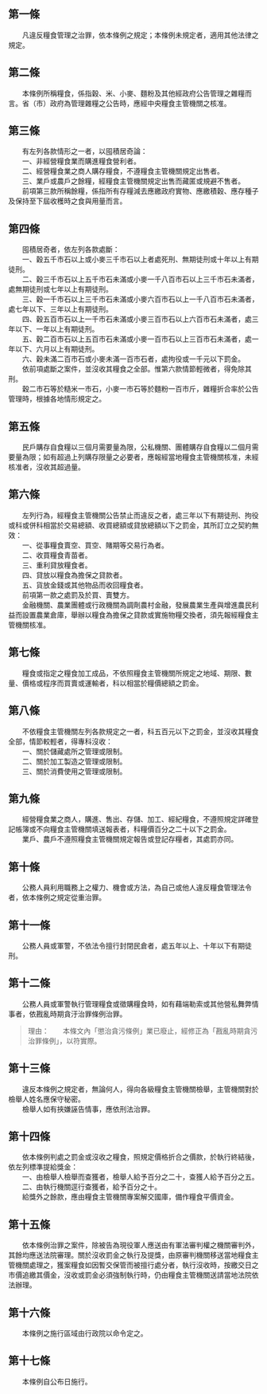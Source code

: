 第一條 
-------
　　凡違反糧食管理之治罪，依本條例之規定；本條例未規定者，適用其他法律之規定。  


第二條 
-------
　　本條例所稱糧食，係指穀、米、小麥、麵粉及其他經政府公告管理之雜糧而言。省（市）政府為管理雜糧之公告時，應經中央糧食主管機關之核准。  


第三條 
-------
　　有左列各款情形之一者，以囤積居奇論：  
　　一、非經營糧食業而購進糧食營利者。  
　　二、經營糧食業之商人購存糧食，不遵糧食主管機關規定出售者。  
　　三、業戶或農戶之餘糧，經糧食主管機關規定出售而藏匿或規避不售者。  
　　前項第三款所稱餘糧，係指所有存糧減去應繳政府實物、應繳積穀、應存種子及保持至下屆收穫時之食與用量而言。  


第四條 
-------
　　囤積居奇者，依左列各款處斷：  
　　一、穀五千市石以上或小麥三千市石以上者處死刑、無期徒刑或十年以上有期徒刑。  
　　二、穀三千市石以上五千市石未滿或小麥一千八百市石以上三千市石未滿者，處無期徒刑或七年以上有期徒刑。  
　　三、穀一千市石以上三千市石未滿或小麥六百市石以上一千八百市石未滿者，處七年以下、三年以上有期徒刑。  
　　四、穀五百市石以上一千市石未滿或小麥三百市石以上六百市石未滿者，處三年以下、一年以上有期徒刑。  
　　五、穀二百市石以上五百市石未滿或小麥一百市石以上三百市石未滿者，處一年以下、六月以上有期徒刑。  
　　六、穀未滿二百市石或小麥未滿一百市石者，處拘役或一千元以下罰金。  
　　依前項處斷之案件，並沒收其糧食之全部。惟第六款情節輕微者，得免除其刑。  
　　穀二市石等於糙米一市石，小麥一市石等於麵粉一百市斤，雜糧折合率於公告管理時，根據各地情形規定之。  


第五條 
-------
　　民戶購存自食糧以三個月需要量為限，公私機關、團體購存自食糧以二個月需要量為限；如有超過上列購存限量之必要者，應報經當地糧食主管機關核准，未經核准者，沒收其超過量。  


第六條 
-------
　　左列行為，經糧食主管機關公告禁止而違反之者，處三年以下有期徒刑、拘役或科或併科相當於交易總額、收買總額或貸放總額以下之罰金，其所訂立之契約無效：  
　　一、從事糧食賣空、買空、賭期等交易行為者。  
　　二、收買糧食青苗者。  
　　三、重利貸放糧食者。  
　　四、貸放以糧食為擔保之貸款者。  
　　五、貨放金錢或其他物品而收回糧食者。  
　　前項第一款之處罰及於買、賣雙方。  
　　金融機關、農業團體或行政機關為調劑農村金融，發展農業生產與增進農民利益而設置農業倉庫，舉辦以糧食為擔保之貸款或實施物糧交換者，須先報經糧食主管機關核准。  


第七條 
-------
　　糧食或指定之糧食加工成品，不依照糧食主管機關所規定之地域、期限、數量、價格或程序而買賣或運輸者，科以相當於糧價總額之罰金。  


第八條 
-------
　　不依糧食主管機關左列各款規定之一者，科五百元以下之罰金，並沒收其糧食全部，情節較輕者，得專科沒收：  
　　一、關於儲藏處所之管理或限制。  
　　二、關於加工製造之管理或限制。  
　　三、關於消費使用之管理或限制。  


第九條 
-------
　　經營糧食業之商人，購進、售出、存儲、加工、經紀糧食，不遵照規定詳確登記帳簿或不向糧食主管機關填送報表者，科糧價百分之二十以下之罰金。  
　　業戶、農戶不遵照糧食主管機關規定報告或登記存糧者，其處罰亦同。  


第十條 
-------
　　公務人員利用職務上之權力、機會或方法，為自己或他人違反糧食管理法令者，依本條例之規定從重治罪。  


第十一條 
---------
　　公務人員或軍警，不依法令擅行封閉民倉者，處五年以上、十年以下有期徒刑。  


第十二條 
---------
　　公務人員或軍警執行管理糧食或徵購糧食時，如有藉端勒索或其他營私舞弊情事者，依戡亂時期貪汙治罪條例治罪。  
> 理由：　　本條文內「懲治貪污條例」業已廢止，經修正為「戡亂時期貪污治罪條例」，以符實際。



第十三條 
---------
　　違反本條例之規定者，無論何人，得向各級糧食主管機關檢舉，主管機關對於檢舉人姓名應保守秘密。  
　　檢舉人如有挾嫌誣告情事，應依刑法治罪。  


第十四條 
---------
　　依本條例判處之罰金或沒收之糧食，照規定價格折合之價款，於執行終結後，依左列標準提給獎金：  
　　一、由檢舉人檢舉而查獲者，檢舉人給予百分之二十，查獲人給予百分之五。  
　　二、由執行機關逕行查獲者，給予百分之十。  
　　給獎外之餘款，應由糧食主管機關專案解交國庫，備作糧食平價資金。  


第十五條 
---------
　　依本條例治罪之案件，除被告為現役軍人應送由有軍法審判權之機關審判外，其餘均應送法院審理。關於沒收罰金之執行及提獎，由原審判機關移送當地糧食主管機關處理之，獲案糧食如因暫交保管而被擅行處分者，執行沒收時，按繳交日之市價追繳其價金，沒收或罰金必須強制執行時，仍由糧食主管機關送請當地法院依法辦理。  


第十六條 
---------
　　本條例之施行區域由行政院以命令定之。  


第十七條 
---------
　　本條例自公布日施行。